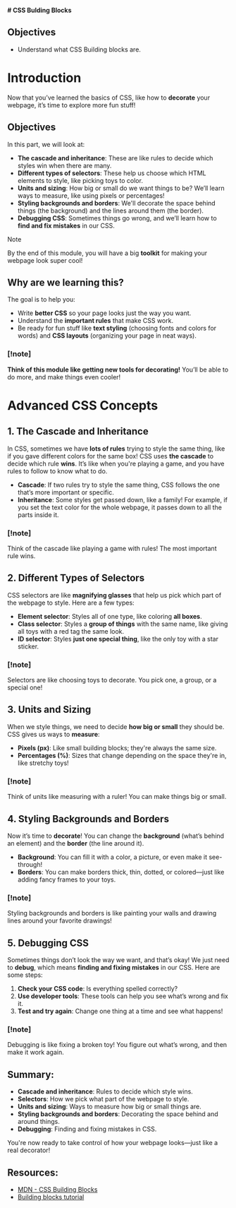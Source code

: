 **# CSS Bulding Blocks**

## Objectives
* Understand what CSS Building blocks are.

# Introduction
Now that you’ve learned the basics of CSS, like how to **decorate** your webpage, it’s time to explore more fun stuff!

## Objectives

In this part, we will look at:
- **The cascade and inheritance**: These are like rules to decide which styles win when there are many.
- **Different types of selectors**: These help us choose which HTML elements to style, like picking toys to color.
- **Units and sizing**: How big or small do we want things to be? We’ll learn ways to measure, like using pixels or percentages!
- **Styling backgrounds and borders**: We'll decorate the space behind things (the background) and the lines around them (the border).
- **Debugging CSS**: Sometimes things go wrong, and we’ll learn how to **find and fix mistakes** in our CSS.

>[!note] 
>By the end of this module, you will have a big **toolkit** for making your webpage look super cool!

## Why are we learning this?

The goal is to help you:
- Write **better CSS** so your page looks just the way you want.
- Understand the **important rules** that make CSS work.
- Be ready for fun stuff like **text styling** (choosing fonts and colors for words) and **CSS layouts** (organizing your page in neat ways).

### [!note]
**Think of this module like getting new tools for decorating!** You’ll be able to do more, and make things even cooler!

# Advanced CSS Concepts

## 1. The Cascade and Inheritance

In CSS, sometimes we have **lots of rules** trying to style the same thing, like if you gave different colors for the same box! CSS uses **the cascade** to decide which rule **wins**. It’s like when you're playing a game, and you have rules to follow to know what to do.

- **Cascade**: If two rules try to style the same thing, CSS follows the one that’s more important or specific.
- **Inheritance**: Some styles get passed down, like a family! For example, if you set the text color for the whole webpage, it passes down to all the parts inside it.

### [!note]
Think of the cascade like playing a game with rules! The most important rule wins. 

## 2. Different Types of Selectors

CSS selectors are like **magnifying glasses** that help us pick which part of the webpage to style. Here are a few types:
- **Element selector**: Styles all of one type, like coloring **all boxes**.
- **Class selector**: Styles a **group of things** with the same name, like giving all toys with a red tag the same look.
- **ID selector**: Styles **just one special thing**, like the only toy with a star sticker.

### [!note]
Selectors are like choosing toys to decorate. You pick one, a group, or a special one!

## 3. Units and Sizing

When we style things, we need to decide **how big or small** they should be. CSS gives us ways to **measure**:
- **Pixels (px)**: Like small building blocks; they're always the same size.
- **Percentages (%)**: Sizes that change depending on the space they're in, like stretchy toys!

### [!note]
Think of units like measuring with a ruler! You can make things big or small.

## 4. Styling Backgrounds and Borders

Now it’s time to **decorate**! You can change the **background** (what’s behind an element) and the **border** (the line around it).
- **Background**: You can fill it with a color, a picture, or even make it see-through!
- **Borders**: You can make borders thick, thin, dotted, or colored—just like adding fancy frames to your toys.

### [!note]
Styling backgrounds and borders is like painting your walls and drawing lines around your favorite drawings!

## 5. Debugging CSS

Sometimes things don’t look the way we want, and that’s okay! We just need to **debug**, which means **finding and fixing mistakes** in our CSS. Here are some steps:
1. **Check your CSS code**: Is everything spelled correctly?
2. **Use developer tools**: These tools can help you see what’s wrong and fix it.
3. **Test and try again**: Change one thing at a time and see what happens!

### [!note]
Debugging is like fixing a broken toy! You figure out what’s wrong, and then make it work again.

## Summary:
- **Cascade and inheritance**: Rules to decide which style wins.
- **Selectors**: How we pick what part of the webpage to style.
- **Units and sizing**: Ways to measure how big or small things are.
- **Styling backgrounds and borders**: Decorating the space behind and around things.
- **Debugging**: Finding and fixing mistakes in CSS.

You're now ready to take control of how your webpage looks—just like a real decorator!

## Resources:
* [MDN - CSS Building Blocks](https://developer.mozilla.org/en-US/docs/Learn/CSS/Building_blocks)
* [Building blocks tutorial](https://www.youtube.com/watch?v=8uWP-TkWX-A)
